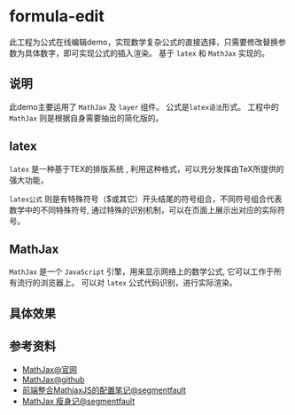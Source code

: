 # formula-edit

此工程为公式在线编辑demo，实现数学复杂公式的直接选择，只需要修改替换参数为具体数字，即可实现公式的插入渲染。
基于 `latex` 和 `MathJax` 实现的。

## 说明

此demo主要运用了 `MathJax` 及 `layer` 组件。 公式是`latex语法`形式。
工程中的 `MathJax` 则是根据自身需要抽出的简化版的。

## latex

`latex` 是一种基于ΤΕΧ的排版系统 , 利用这种格式，可以充分发挥由TeX所提供的强大功能，

`latex公式` 则是有特殊符号（$或其它）开头结尾的符号组合，不同符号组合代表数学中的不同特殊符号, 通过特殊的识别机制，可以在页面上展示出对应的实际符号。

## MathJax

`MathJax` 是一个 `JavaScript` 引擎，用来显示网络上的数学公式, 它可以工作于所有流行的浏览器上。
可以对 `latex` 公式代码识别，进行实际渲染。

## 具体效果

## 参考资料

* [MathJax@官网](https://www.mathjax.org/)
* [MathJax@github](https://github.com/mathjax/MathJax)
* [前端整合MathjaxJS的配置笔记@segmentfault](https://segmentfault.com/a/1190000008317350)
* [MathJax 瘦身记@segmentfault](https://segmentfault.com/a/1190000003822609)